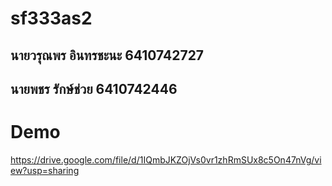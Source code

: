 # sf333as2
## นายวรุณพร อินทรชะนะ 6410742727
## นายพชร รักษ์ช่วย 6410742446
# Demo
https://drive.google.com/file/d/1IQmbJKZOjVs0vr1zhRmSUx8c5On47nVg/view?usp=sharing
